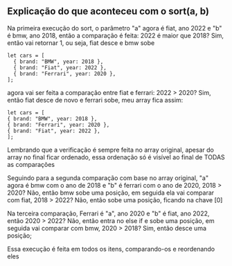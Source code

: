 ## Explicação do que aconteceu com o sort(a, b)

Na primeira execução do sort, o parâmetro "a" agora é fiat, ano 2022 e "b" é bmw, ano 2018, então a comparação é feita:
2022 é maior que 2018? Sim, então vai retornar 1, ou seja, fiat desce e bmw sobe

```
let cars = [
  { brand: "BMW", year: 2018 },
  { brand: "Fiat", year: 2022 },
  { brand: "Ferrari", year: 2020 },
];
```

agora vai ser feita a comparação entre fiat e ferrari:
2022 > 2020? Sim, então fiat desce de novo e ferrari sobe, meu array fica assim:

```
let cars = [
{ brand: "BMW", year: 2018 },
{ brand: "Ferrari", year: 2020 },
{ brand: "Fiat", year: 2022 },
];
```

Lembrando que a verificação é sempre feita no array original, apesar do array no final ficar ordenado, essa ordenação só é visível ao final de TODAS as comparações

Seguindo para a segunda comparação com base no array original, "a" agora é bmw com o ano de 2018 e "b" é ferrari com o ano de 2020, 2018 > 2020? Não, então bmw sobe uma posição, em seguida ela vai comparar com fiat, 2018 > 2022? Não, então sobe uma posição, ficando na chave [0]

Na terceira comparação, Ferrari é "a", ano 2020 e "b" é fiat, ano 2022, então 2020 > 2022? Não, então entra no else if e sobe uma posição, em seguida vai comparar com bmw, 2020 > 2018? Sim, então desce uma posição;

Essa execução é feita em todos os itens, comparando-os e reordenando eles
